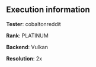 ## Execution information


**Tester**: cobaltonreddit

**Rank**: PLATINUM

**Backend**: Vulkan

**Resolution**: 2x